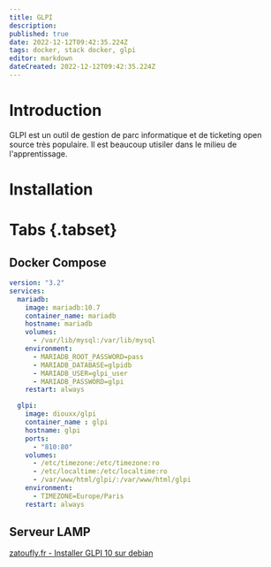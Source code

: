 ```yaml
---
title: GLPI
description: 
published: true
date: 2022-12-12T09:42:35.224Z
tags: docker, stack docker, glpi
editor: markdown
dateCreated: 2022-12-12T09:42:35.224Z
---
```


# Introduction
GLPI est un outil de gestion de parc informatique et de ticketing open source très populaire. Il est beaucoup utisiler dans le milieu de l'apprentissage.

# Installation
# Tabs {.tabset}
## Docker Compose


```yml
version: "3.2"
services:
  mariadb:
    image: mariadb:10.7
    container_name: mariadb
    hostname: mariadb
    volumes:
      - /var/lib/mysql:/var/lib/mysql
    environment:
      - MARIADB_ROOT_PASSWORD=pass
      - MARIADB_DATABASE=glpidb
      - MARIADB_USER=glpi_user
      - MARIADB_PASSWORD=glpi
    restart: always

  glpi:
    image: diouxx/glpi
    container_name : glpi
    hostname: glpi
    ports:
      - "810:80"
    volumes:
      - /etc/timezone:/etc/timezone:ro
      - /etc/localtime:/etc/localtime:ro
      - /var/www/html/glpi/:/var/www/html/glpi
    environment:
      - TIMEZONE=Europe/Paris
    restart: always
```
## Serveur LAMP
[zatoufly.fr - Installer GLPI 10 sur debian](https://zatoufly.fr/installer-glpi-10-sur-debian/)